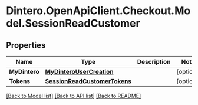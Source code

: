 # Dintero.OpenApiClient.Checkout.Model.SessionReadCustomer

## Properties

Name | Type | Description | Notes
------------ | ------------- | ------------- | -------------
**MyDintero** | [**MyDinteroUserCreation**](MyDinteroUserCreation.md) |  | [optional] 
**Tokens** | [**SessionReadCustomerTokens**](SessionReadCustomerTokens.md) |  | [optional] 

[[Back to Model list]](../README.md#documentation-for-models) [[Back to API list]](../README.md#documentation-for-api-endpoints) [[Back to README]](../README.md)

